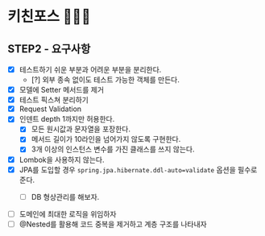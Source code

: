 # 키친포스 👩🏻‍🍳

## STEP2 - 요구사항

- [x] 테스트하기 쉬운 부분과 어려운 부분을 분리한다.
  - [?] 외부 종속 없이도 테스트 가능한 객체를 만든다.
- [x] 모델에 Setter 메서드를 제거
- [x] 테스트 픽스쳐 분리하기  
- [x] Request Validation  
- [x] 인덴트 depth 1까지만 허용한다.
  - [x] 모든 원시값과 문자열을 포장한다.
  - [x] 메서드 길이가 10라인을 넘어가지 않도록 구현한다.
  - [x] 3개 이상의 인스턴스 변수를 가진 클래스를 쓰지 않는다.
- [x] Lombok을 사용하지 않는다.
- [x] JPA를 도입할 경우 `spring.jpa.hibernate.ddl-auto=validate` 옵션을 필수로 준다.
  - [ ] DB 형상관리를 해보자.


- [ ] 도메인에 최대한 로직을 위임하자
- [ ] @Nested를 활용해 코드 중복을 제거하고 계층 구조를 나타내자
